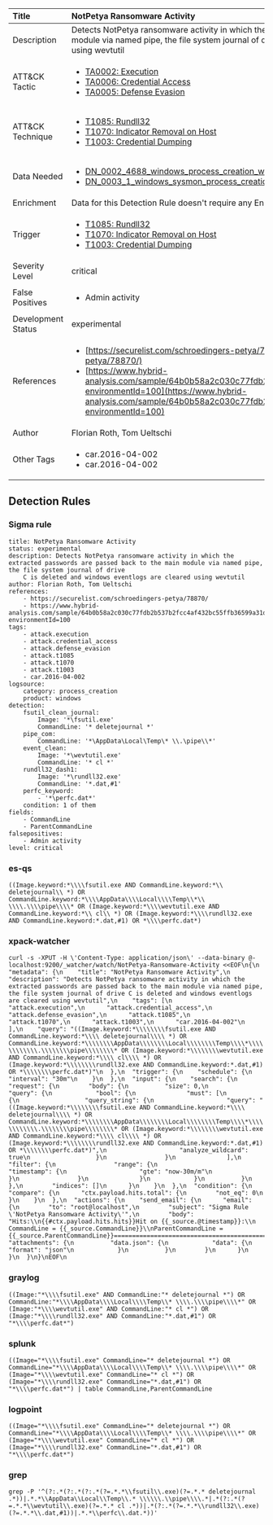 | Title                | NotPetya Ransomware Activity                                                                                                                                                 |
|:---------------------|:------------------------------------------------------------------------------------------------------------------------------------------------------------|
| Description          | Detects NotPetya ransomware activity in which the extracted passwords are passed back to the main module via named pipe, the file system journal of drive C is deleted and windows eventlogs are cleared using wevtutil                                                                                                                                           |
| ATT&amp;CK Tactic    |  <ul><li>[TA0002: Execution](https://attack.mitre.org/tactics/TA0002)</li><li>[TA0006: Credential Access](https://attack.mitre.org/tactics/TA0006)</li><li>[TA0005: Defense Evasion](https://attack.mitre.org/tactics/TA0005)</li></ul>  |
| ATT&amp;CK Technique | <ul><li>[T1085: Rundll32](https://attack.mitre.org/techniques/T1085)</li><li>[T1070: Indicator Removal on Host](https://attack.mitre.org/techniques/T1070)</li><li>[T1003: Credential Dumping](https://attack.mitre.org/techniques/T1003)</li></ul>  |
| Data Needed          | <ul><li>[DN_0002_4688_windows_process_creation_with_commandline](../Data_Needed/DN_0002_4688_windows_process_creation_with_commandline.md)</li><li>[DN_0003_1_windows_sysmon_process_creation](../Data_Needed/DN_0003_1_windows_sysmon_process_creation.md)</li></ul>  |
| Enrichment           |  Data for this Detection Rule doesn't require any Enrichments.  |
| Trigger              | <ul><li>[T1085: Rundll32](../Triggers/T1085.md)</li><li>[T1070: Indicator Removal on Host](../Triggers/T1070.md)</li><li>[T1003: Credential Dumping](../Triggers/T1003.md)</li></ul>  |
| Severity Level       | critical |
| False Positives      | <ul><li>Admin activity</li></ul>  |
| Development Status   | experimental |
| References           | <ul><li>[https://securelist.com/schroedingers-petya/78870/](https://securelist.com/schroedingers-petya/78870/)</li><li>[https://www.hybrid-analysis.com/sample/64b0b58a2c030c77fdb2b537b2fcc4af432bc55ffb36599a31d418c7c69e94b1?environmentId=100](https://www.hybrid-analysis.com/sample/64b0b58a2c030c77fdb2b537b2fcc4af432bc55ffb36599a31d418c7c69e94b1?environmentId=100)</li></ul>  |
| Author               | Florian Roth, Tom Ueltschi |
| Other Tags           | <ul><li>car.2016-04-002</li><li>car.2016-04-002</li></ul> | 

## Detection Rules

### Sigma rule

```
title: NotPetya Ransomware Activity
status: experimental
description: Detects NotPetya ransomware activity in which the extracted passwords are passed back to the main module via named pipe, the file system journal of drive
    C is deleted and windows eventlogs are cleared using wevtutil
author: Florian Roth, Tom Ueltschi
references:
    - https://securelist.com/schroedingers-petya/78870/
    - https://www.hybrid-analysis.com/sample/64b0b58a2c030c77fdb2b537b2fcc4af432bc55ffb36599a31d418c7c69e94b1?environmentId=100
tags:
    - attack.execution
    - attack.credential_access
    - attack.defense_evasion
    - attack.t1085
    - attack.t1070
    - attack.t1003
    - car.2016-04-002
logsource:
    category: process_creation
    product: windows
detection:
    fsutil_clean_journal:
        Image: '*\fsutil.exe'
        CommandLine: '* deletejournal *'
    pipe_com:
        CommandLine: '*\AppData\Local\Temp\* \\.\pipe\\*'
    event_clean:
        Image: '*\wevtutil.exe'
        CommandLine: '* cl *'
    rundll32_dash1:
        Image: '*\rundll32.exe'
        CommandLine: '*.dat,#1'
    perfc_keyword:
        - '*\perfc.dat*'
    condition: 1 of them
fields:
    - CommandLine
    - ParentCommandLine
falsepositives:
    - Admin activity
level: critical

```





### es-qs
    
```
((Image.keyword:*\\\\fsutil.exe AND CommandLine.keyword:*\\ deletejournal\\ *) OR CommandLine.keyword:*\\\\AppData\\\\Local\\\\Temp\\*\\ \\\\.\\\\pipe\\\\* OR (Image.keyword:*\\\\wevtutil.exe AND CommandLine.keyword:*\\ cl\\ *) OR (Image.keyword:*\\\\rundll32.exe AND CommandLine.keyword:*.dat,#1) OR *\\\\perfc.dat*)
```


### xpack-watcher
    
```
curl -s -XPUT -H \'Content-Type: application/json\' --data-binary @- localhost:9200/_watcher/watch/NotPetya-Ransomware-Activity <<EOF\n{\n  "metadata": {\n    "title": "NotPetya Ransomware Activity",\n    "description": "Detects NotPetya ransomware activity in which the extracted passwords are passed back to the main module via named pipe, the file system journal of drive C is deleted and windows eventlogs are cleared using wevtutil",\n    "tags": [\n      "attack.execution",\n      "attack.credential_access",\n      "attack.defense_evasion",\n      "attack.t1085",\n      "attack.t1070",\n      "attack.t1003",\n      "car.2016-04-002"\n    ],\n    "query": "((Image.keyword:*\\\\\\\\fsutil.exe AND CommandLine.keyword:*\\\\ deletejournal\\\\ *) OR CommandLine.keyword:*\\\\\\\\AppData\\\\\\\\Local\\\\\\\\Temp\\\\*\\\\ \\\\\\\\.\\\\\\\\pipe\\\\\\\\* OR (Image.keyword:*\\\\\\\\wevtutil.exe AND CommandLine.keyword:*\\\\ cl\\\\ *) OR (Image.keyword:*\\\\\\\\rundll32.exe AND CommandLine.keyword:*.dat,#1) OR *\\\\\\\\perfc.dat*)"\n  },\n  "trigger": {\n    "schedule": {\n      "interval": "30m"\n    }\n  },\n  "input": {\n    "search": {\n      "request": {\n        "body": {\n          "size": 0,\n          "query": {\n            "bool": {\n              "must": [\n                {\n                  "query_string": {\n                    "query": "((Image.keyword:*\\\\\\\\fsutil.exe AND CommandLine.keyword:*\\\\ deletejournal\\\\ *) OR CommandLine.keyword:*\\\\\\\\AppData\\\\\\\\Local\\\\\\\\Temp\\\\*\\\\ \\\\\\\\.\\\\\\\\pipe\\\\\\\\* OR (Image.keyword:*\\\\\\\\wevtutil.exe AND CommandLine.keyword:*\\\\ cl\\\\ *) OR (Image.keyword:*\\\\\\\\rundll32.exe AND CommandLine.keyword:*.dat,#1) OR *\\\\\\\\perfc.dat*)",\n                    "analyze_wildcard": true\n                  }\n                }\n              ],\n              "filter": {\n                "range": {\n                  "timestamp": {\n                    "gte": "now-30m/m"\n                  }\n                }\n              }\n            }\n          }\n        },\n        "indices": []\n      }\n    }\n  },\n  "condition": {\n    "compare": {\n      "ctx.payload.hits.total": {\n        "not_eq": 0\n      }\n    }\n  },\n  "actions": {\n    "send_email": {\n      "email": {\n        "to": "root@localhost",\n        "subject": "Sigma Rule \'NotPetya Ransomware Activity\'",\n        "body": "Hits:\\n{{#ctx.payload.hits.hits}}Hit on {{_source.@timestamp}}:\\n      CommandLine = {{_source.CommandLine}}\\nParentCommandLine = {{_source.ParentCommandLine}}================================================================================\\n{{/ctx.payload.hits.hits}}",\n        "attachments": {\n          "data.json": {\n            "data": {\n              "format": "json"\n            }\n          }\n        }\n      }\n    }\n  }\n}\nEOF\n
```


### graylog
    
```
((Image:"*\\\\fsutil.exe" AND CommandLine:"* deletejournal *") OR CommandLine:"*\\\\AppData\\\\Local\\\\Temp\\* \\\\.\\\\pipe\\\\*" OR (Image:"*\\\\wevtutil.exe" AND CommandLine:"* cl *") OR (Image:"*\\\\rundll32.exe" AND CommandLine:"*.dat,#1") OR "*\\\\perfc.dat*")
```


### splunk
    
```
((Image="*\\\\fsutil.exe" CommandLine="* deletejournal *") OR CommandLine="*\\\\AppData\\\\Local\\\\Temp\\* \\\\.\\\\pipe\\\\*" OR (Image="*\\\\wevtutil.exe" CommandLine="* cl *") OR (Image="*\\\\rundll32.exe" CommandLine="*.dat,#1") OR "*\\\\perfc.dat*") | table CommandLine,ParentCommandLine
```


### logpoint
    
```
((Image="*\\\\fsutil.exe" CommandLine="* deletejournal *") OR CommandLine="*\\\\AppData\\\\Local\\\\Temp\\* \\\\.\\\\pipe\\\\*" OR (Image="*\\\\wevtutil.exe" CommandLine="* cl *") OR (Image="*\\\\rundll32.exe" CommandLine="*.dat,#1") OR "*\\\\perfc.dat*")
```


### grep
    
```
grep -P '^(?:.*(?:.*(?:.*(?=.*.*\\fsutil\\.exe)(?=.*.* deletejournal .*))|.*.*\\AppData\\Local\\Temp\\.* \\\\\\.\\pipe\\\\.*|.*(?:.*(?=.*.*\\wevtutil\\.exe)(?=.*.* cl .*))|.*(?:.*(?=.*.*\\rundll32\\.exe)(?=.*.*\\.dat,#1))|.*.*\\perfc\\.dat.*))'
```



